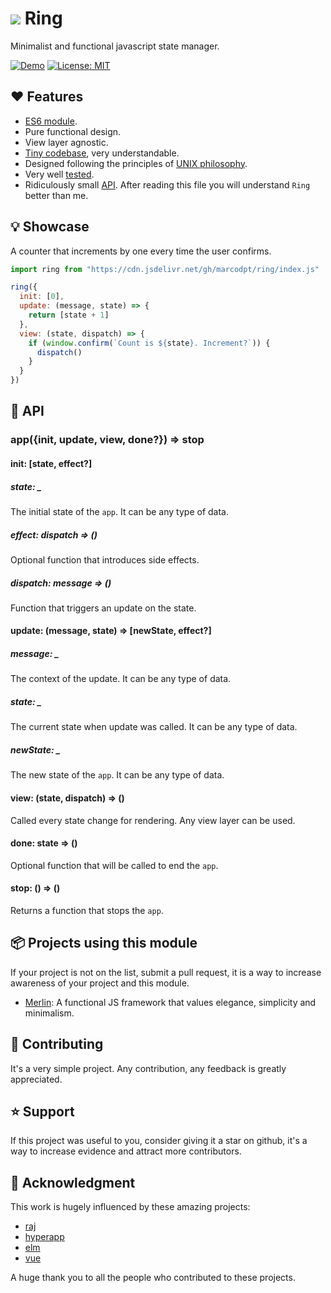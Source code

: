 # ![](favicon.ico) Ring

Minimalist and functional javascript state manager.

  [![Demo](https://img.shields.io/badge/Demo-blue)](https://marcodpt.github.io/ring/)
  [![License: MIT](https://img.shields.io/badge/License-MIT-yellow.svg)](https://opensource.org/licenses/MIT)

## ❤️ Features
 - [ES6 module](https://github.com/marcodpt/ring/blob/main/index.js).
 - Pure functional design.
 - View layer agnostic.
 - [Tiny codebase](https://github.com/marcodpt/ring/blob/main/src/index.js),
very understandable.
 - Designed following the principles of
[UNIX philosophy](https://en.wikipedia.org/wiki/Unix_philosophy).
 - Very well [tested](https://marcodpt.github.io/ring/tests/).
 - Ridiculously small [API](#-api). After reading this file you will
understand `Ring` better than me.

## 💡 Showcase
A counter that increments by one every time the user confirms.

```js
import ring from "https://cdn.jsdelivr.net/gh/marcodpt/ring/index.js"

ring({
  init: [0],
  update: (message, state) => {
    return [state + 1]
  },
  view: (state, dispatch) => {
    if (window.confirm(`Count is ${state}. Increment?`)) {
      dispatch()
    }
  }
})
```

## 📖 API

### app({init, update, view, done?}) => stop

#### init: [state, effect?]
##### state: _
The initial state of the `app`. It can be any type of data.

##### effect: dispatch => ()
Optional function that introduces side effects.

##### dispatch: message => ()
Function that triggers an update on the state. 

#### update: (message, state) => [newState, effect?]
##### message: _
The context of the update. It can be any type of data.

##### state: _
The current state when update was called. It can be any type of data.

##### newState: _
The new state of the `app`. It can be any type of data.

#### view: (state, dispatch) => ()
Called every state change for rendering.
Any view layer can be used.

#### done: state => ()
Optional function that will be called to end the `app`.

#### stop: () => ()
Returns a function that stops the `app`.

## 📦 Projects using this module
If your project is not on the list, submit a pull request, it is a way to
increase awareness of your project and this module.

 - [Merlin](https://github.com/marcodpt/merlin): A functional JS framework that
values elegance, simplicity and minimalism. 

## 🤝 Contributing
It's a very simple project.
Any contribution, any feedback is greatly appreciated.

## ⭐ Support
If this project was useful to you, consider giving it a star on github, it's a
way to increase evidence and attract more contributors.

## 🙏 Acknowledgment
This work is hugely influenced by these amazing projects:
 - [raj](https://github.com/andrejewski/raj)
 - [hyperapp](https://github.com/jorgebucaran/hyperapp)
 - [elm](https://github.com/elm)
 - [vue](https://github.com/vuejs/vue)

A huge thank you to all the people who contributed to these projects.
